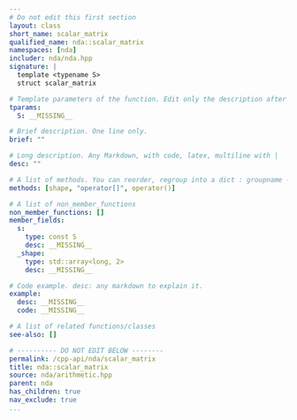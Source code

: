 ```yaml
---
# Do not edit this first section
layout: class
short_name: scalar_matrix
qualified_name: nda::scalar_matrix
namespaces: [nda]
includer: nda/nda.hpp
signature: |
  template <typename S>
  struct scalar_matrix

# Template parameters of the function. Edit only the description after the :
tparams:
  S: __MISSING__

# Brief description. One line only.
brief: ""

# Long description. Any Markdown, with code, latex, multiline with |
desc: ""

# A list of methods. You can reorder, regroup into a dict : groupname -> list
methods: [shape, "operator[]", operator()]

# A list of non_member_functions
non_member_functions: []
member_fields:
  s:
    type: const S
    desc: __MISSING__
  _shape:
    type: std::array<long, 2>
    desc: __MISSING__

# Code example. desc: any markdown to explain it.
example:
  desc: __MISSING__
  code: __MISSING__

# A list of related functions/classes
see-also: []

# ---------- DO NOT EDIT BELOW --------
permalink: /cpp-api/nda/scalar_matrix
title: nda::scalar_matrix
source: nda/arithmetic.hpp
parent: nda
has_children: true
nav_exclude: true
...
```


